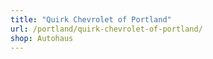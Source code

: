 ```yaml
---
title: "Quirk Chevrolet of Portland"
url: /portland/quirk-chevrolet-of-portland/
shop: Autohaus
---
```

